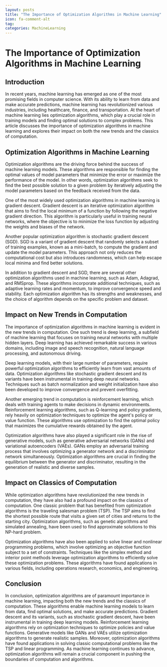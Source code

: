 ```yaml
---
layout: posts
title: "The Importance of Optimization Algorithms in Machine Learning"
icon: fa-comment-alt
tag:      
categories: MachineLearning
---
```



# The Importance of Optimization Algorithms in Machine Learning

## Introduction

In recent years, machine learning has emerged as one of the most promising fields in computer science. With its ability to learn from data and make accurate predictions, machine learning has revolutionized various industries, including healthcare, finance, and transportation. At the heart of machine learning lies optimization algorithms, which play a crucial role in training models and finding optimal solutions to complex problems. This article discusses the importance of optimization algorithms in machine learning and explores their impact on both the new trends and the classics of computation.

## Optimization Algorithms in Machine Learning

Optimization algorithms are the driving force behind the success of machine learning models. These algorithms are responsible for finding the optimal values of model parameters that minimize the error or maximize the performance of the model. In other words, optimization algorithms seek to find the best possible solution to a given problem by iteratively adjusting the model parameters based on the feedback received from the data.

One of the most widely used optimization algorithms in machine learning is gradient descent. Gradient descent is an iterative optimization algorithm that aims to find the local minimum of a function by following the negative gradient direction. This algorithm is particularly useful in training neural networks, where the objective is to minimize the loss function by adjusting the weights and biases of the network.

Another popular optimization algorithm is stochastic gradient descent (SGD). SGD is a variant of gradient descent that randomly selects a subset of training examples, known as a mini-batch, to compute the gradient and update the model parameters. This approach not only reduces the computational cost but also introduces randomness, which can help escape local minima and find better solutions.

In addition to gradient descent and SGD, there are several other optimization algorithms used in machine learning, such as Adam, Adagrad, and RMSprop. These algorithms incorporate additional techniques, such as adaptive learning rates and momentum, to improve convergence speed and stability. Each optimization algorithm has its strengths and weaknesses, and the choice of algorithm depends on the specific problem and dataset.

## Impact on New Trends in Computation

The importance of optimization algorithms in machine learning is evident in the new trends in computation. One such trend is deep learning, a subfield of machine learning that focuses on training neural networks with multiple hidden layers. Deep learning has achieved remarkable success in various domains, including image and speech recognition, natural language processing, and autonomous driving.

Deep learning models, with their large number of parameters, require powerful optimization algorithms to efficiently learn from vast amounts of data. Optimization algorithms like stochastic gradient descent and its variants have been instrumental in training deep neural networks. Techniques such as batch normalization and weight initialization have also been developed to improve convergence and prevent overfitting.

Another emerging trend in computation is reinforcement learning, which deals with training agents to make decisions in dynamic environments. Reinforcement learning algorithms, such as Q-learning and policy gradients, rely heavily on optimization techniques to optimize the agent's policy or value function. These algorithms use optimization to find the optimal policy that maximizes the cumulative rewards obtained by the agent.

Optimization algorithms have also played a significant role in the rise of generative models, such as generative adversarial networks (GANs) and variational autoencoders (VAEs). GANs employ an adversarial training process that involves optimizing a generator network and a discriminator network simultaneously. Optimization algorithms are crucial in finding the equilibrium between the generator and discriminator, resulting in the generation of realistic and diverse samples.

## Impact on Classics of Computation

While optimization algorithms have revolutionized the new trends in computation, they have also had a profound impact on the classics of computation. One classic problem that has benefited from optimization algorithms is the traveling salesman problem (TSP). The TSP aims to find the shortest possible route that visits a given set of cities and returns to the starting city. Optimization algorithms, such as genetic algorithms and simulated annealing, have been used to find approximate solutions to this NP-hard problem.

Optimization algorithms have also been applied to solve linear and nonlinear programming problems, which involve optimizing an objective function subject to a set of constraints. Techniques like the simplex method and interior point methods leverage optimization algorithms to efficiently solve these optimization problems. These algorithms have found applications in various fields, including operations research, economics, and engineering.

## Conclusion

In conclusion, optimization algorithms are of paramount importance in machine learning, impacting both the new trends and the classics of computation. These algorithms enable machine learning models to learn from data, find optimal solutions, and make accurate predictions. Gradient descent and its variants, such as stochastic gradient descent, have been instrumental in training deep learning models. Reinforcement learning algorithms rely on optimization techniques to optimize policies and value functions. Generative models like GANs and VAEs utilize optimization algorithms to generate realistic samples. Moreover, optimization algorithms have found applications in solving classic computational problems like the TSP and linear programming. As machine learning continues to advance, optimization algorithms will remain a crucial component in pushing the boundaries of computation and algorithms.